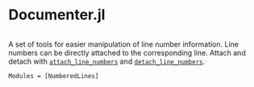 # Documenter.jl

```@index
```

A set of tools for easier manipulation of line number information. Line numbers
can be directly attached to the corresponding line. Attach and detach with
[`attach_line_numbers`](@ref) and [`detach_line_numbers`](@ref).

```@autodocs
Modules = [NumberedLines]
```
